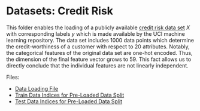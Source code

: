 # Datasets: Credit Risk

This folder enables the loading of a publicly 
available [credit risk data set](http://archive.ics.uci.edu/ml/machine-learning-databases/statlog/)
$X$ with corresponding labels $y$ which is made available by the UCI machine learning repository. 
The data set includes $1000$ data points which determine the credit-worthiness of a customer with respect to $20$ attributes. 
Notably, the categorical features of the original data set are one-hot encoded. 
Thus, the dimension of the final feature vector grows to $59$.
This fact allows us to directly conclude that the individual features are not linearly independent.

Files:
- [Data Loading File](load_credit_risk_data.py)
- [Train Data Indices for Pre-Loaded Data Split](train_indices.npy)
- [Test Data Indices for Pre-Loaded Data Split](test_indices.npy)
